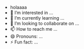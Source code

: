- holaaaa
- 👀 I’m interested in ...
- 🌱 I’m currently learning ...
- 💞️ I’m looking to collaborate on ...
- 📫 How to reach me ...
- 😄 Pronouns: ...
- ⚡ Fun fact: ...

<!---
JhonMesii/JhonMesii is a ✨ special ✨ repository because its `README.md` (this file) appears on your GitHub profile.
You can click the Preview link to take a look at your changes.
--->
